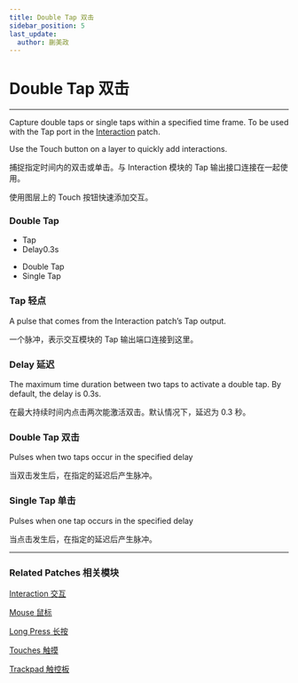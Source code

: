 ```yaml
---
title: Double Tap 双击
sidebar_position: 5
last_update:
  author: 蒯美政
---
```


# Double Tap 双击
---

Capture double taps or single taps within a specified time frame. To be used with the Tap port in the [Interaction](./Interaction.md) patch.

Use the Touch button on a layer to quickly add interactions.

捕捉指定时间内的双击或单击。与 Interaction 模块的 Tap 输出接口连接在一起使用。

使用图层上的 Touch 按钮快速添加交互。

<div className="patch-container">
    <div className="patch processor">
        <h3>Double Tap</h3>
        <ul className="inputs">
            <li>Tap<span className="patch-pulse-preview"><span className="dot"></span></span></li>
            <li>Delay<span>0.3s</span></li>
        </ul>
        <ul className="outputs">
            <li>Double Tap <span className="patch-pulse-preview"><span className="dot"></span></span></li>
            <li>Single Tap <span className="patch-pulse-preview"><span className="dot"></span></span></li>
        </ul>
    </div>
</div>

### Tap 轻点

A pulse that comes from the Interaction patch’s Tap output.

一个脉冲，表示交互模块的 Tap 输出端口连接到这里。

### Delay 延迟

The maximum time duration between two taps to activate a double tap. By default, the delay is 0.3s.

在最大持续时间内点击两次能激活双击。默认情况下，延迟为 0.3 秒。

### Double Tap 双击

Pulses when two taps occur in the specified delay

当双击发生后，在指定的延迟后产生脉冲。

### Single Tap 单击

Pulses when one tap occurs in the specified delay

当点击发生后，在指定的延迟后产生脉冲。

---

### Related Patches 相关模块

[Interaction 交互](./Interaction.md)

[Mouse 鼠标](./Mouse.md)

[Long Press 长按](./Long%20Press.md)

[Touches 触摸](./../Device/Touches.md)

[Trackpad 触控板](./../Device/Trackpad.md)
